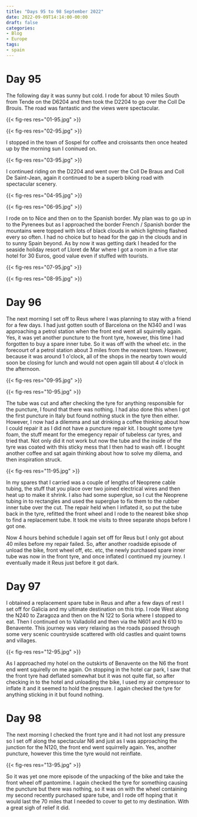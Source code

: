 ```yaml
---
title: "Days 95 to 98 September 2022"
date: 2022-09-09T14:14:00-00:00
draft: false
categories:
- Blog
- Europe
tags:
- spain
---
```


# Day 95

The following day it was sunny but cold. I rode for about 10 miles South from Tende on the D6204 and then took the D2204 to go over the Coll De Brouis. The road was fantastic and the views were spectacular. 

{{< fig-res res="01-95.jpg" >}}

<!--more-->

{{< fig-res res="02-95.jpg" >}}

I stopped in the town of Sospel for coffee and croissants then once heated up by the morning sun I coninued on.

{{< fig-res res="03-95.jpg" >}}

I continued riding on the D2204 and went over the Coll De Braus and Coll De Saint-Jean, again it continued to be a superb biking road with spectacular scenery.

{{< fig-res res="04-95.jpg" >}}

{{< fig-res res="06-95.jpg" >}}

I rode on to Nice and then on to the Spanish border. My plan was to go up in to the Pyrenees but as I approached the border French / Spanish border the mountains were topped with lots of black clouds in which lightning flashed every so often. I had no choice but to head for the gap in the clouds and in to sunny Spain beyond. As by now it was getting dark I headed for the seaside holiday resort of Lloret de Mar where I got a room in a five star hotel for 30 Euros, good value even if stuffed with tourists.

{{< fig-res res="07-95.jpg" >}}

{{< fig-res res="08-95.jpg" >}}

# Day 96

The next morning I set off to Reus where I was planning to stay with a friend for a few days. I had just gotten south of Barcelona on the N340 and I was approaching a petrol station when the front end went all squirrelly again. Yes, it was yet another puncture to the front tyre, however, this time I had forgotten to buy a spare inner tube. So it was off with the wheel etc. in the forecourt of a petrol station about 3 miles from the nearest town. However, because it was around 1 o'clock, all of the shops in the nearby town would soon be closing for lunch and would not open again till about 4 o'clock in the afternoon.

{{< fig-res res="09-95.jpg" >}}

{{< fig-res res="10-95.jpg" >}}

The tube was cut and after checking the tyre for anything responsible for the puncture, I found that there was nothing. I had also done this when I got the first puncture in Italy but found nothing stuck in the tyre then either. However, I now had a dilemma and sat drinking a coffee thinking about how I could repair it as I did not have a puncture repair kit. I bought some tyre foam, the stuff meant for the emegency repair of tubeless car tyres, and tried that. Not only did it not work but now the tube and the inside of the tyre was coated with this sticky mess that I then had to wash off. I bought another coffee and sat again thinking about how to solve my dilema, and then inspiration struck.

{{< fig-res res="11-95.jpg" >}}

In my spares that I carried was a couple of lengths of Neoprene cable tubing, the stuff that you place over two joined electrical wires and then heat up to make it shrink. I also had some superglue, so I cut the Neoprene tubing in to rectangles and used the superglue to fix them to the rubber inner tube over the cut. The repair held when I inflated it, so put the tube back in the tyre, refitted the front wheel and I rode to the nearest bike shop to find a replacement tube. It took me visits to three separate shops before I got one. 

Now 4 hours behind schedule I again set off for Reus but I only got about 40 miles before my repair failed. So, after another roadside episode of unload the bike, front wheel off, etc. etc, the newly purchased spare inner tube was now in the front tyre, and once inflated I continued my journey. I eventually made it Reus just before it got dark. 

# Day 97

I obtained a replacement spare tube in Reus and after a few days of rest I set off for Galicia and my ultimate destination on this trip. I rode West along the N240 to Zaragoza and then on the N 122 to Soria where I stopped to eat. Then I continued on to Valladolid and then via the N601 and N 610 to Benavente. This journey was very relaxing as the roads passed through some very scenic countryside scattered with old castles and quaint towns and villages. 

{{< fig-res res="12-95.jpg" >}}

As I approached my hotel on the outskirts of Benavente on the N6 the front end went squirelly on me again. On stopping in the hotel car park, I saw that the front tyre had deflated somewhat but it was not quite flat, so after checking in to the hotel and unloading the bike, I used my air compressor to inflate it and it seemed to hold the pressure. I again checked the tyre for anything sticking in it but found nothing. 

# Day 98

The next morning I checked the front tyre and it had not lost any pressure so I set off along the spectacular N6 and just as I was approaching the junction for the N120, the front end went squirrelly again. Yes, another puncture, however this time the tyre would not reinflate.

{{< fig-res res="13-95.jpg" >}}

So it was yet one more episode of the unpacking of the bike and take the front wheel off pantomime. I again checked the tyre for something causing the puncture but there was nothing, so it was on with the wheel containing my second recently purchased spare tube, and I rode off hoping that it would last the 70 miles that I needed to cover to get to my destination. With a great sigh of relief it did.